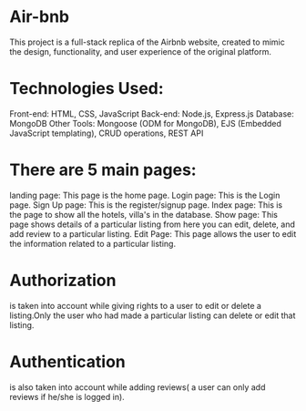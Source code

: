 # Air-bnb
This project is a full-stack replica of the Airbnb website, created to mimic the design, functionality, and user experience of the original platform. 

# Technologies Used:
Front-end: HTML, CSS, JavaScript
Back-end: Node.js, Express.js
Database: MongoDB
Other Tools: Mongoose (ODM for MongoDB), EJS (Embedded JavaScript templating), CRUD operations, REST API

# There are 5 main pages:
landing page: This page is the home page.
Login page: This is the Login page.
Sign Up page: This is the register/signup page.
Index page: This is the page to show all the hotels, villa's in the database.
Show page: This page shows details of a particular listing from here you can edit, delete, and add review to a particular listing.
Edit Page: This page allows the user to edit the information related to a particular listing.

# Authorization
is taken into account while giving rights to a user to edit or delete a listing.Only the user who had made a particular listing can delete or edit that listing.

# Authentication
is also taken into account while adding reviews( a user can only add reviews if he/she is logged in).
